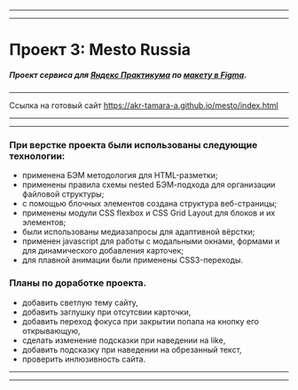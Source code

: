 ***
***

# Проект 3: Mesto Russia
##### Проект сервиса для [Яндекс Практикума](https://praktikum.yandex.ru/) по [макету в Figma](https://www.figma.com/file/StZjf8HnoeLdiXS7dYrLAh/JavaScript.-Sprint-4).

***

Ссылка на готовый сайт https://akr-tamara-a.github.io/mesto/index.html

***
***

### При верстке проекта были использованы следующие технологии:

* применена БЭМ методология для HTML-разметки;
* применены правила схемы nested БЭМ-подхода для организации файловой структуры;
* с помощью блочных элементов создана структура веб-страницы;
* применены модули CSS flexbox и CSS Grid Layout для блоков и их элементов;
* были использованы медиазапросы для адаптивной вёрстки;
* применен javascript для работы с модальными окнами, формами и для динамического добавления карточек;
* для плавной анимации были применены CSS3-переходы.

### Планы по доработке проекта.

* добавить светлую тему сайту,
* добавить заглушку при отсутсвии карточки,
* добавить переход фокуса при закрытии попапа на кнопку его открывающую,
* сделать изменение подсказки при наведении на like,
* добавить подсказку при наведении на обрезанный текст,
* проверить инлюзивность сайта. 

***
***
